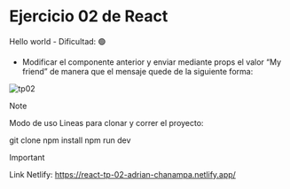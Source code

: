 # Ejercicio 02 de React

Hello world - Dificultad:  🟢
- Modificar el componente anterior y enviar mediante props el valor “My friend” de manera que el mensaje quede de la siguiente forma:


![tp02](https://github.com/AdrianKarma/react-Ejercicio-02/assets/20958616/6b42fc01-862a-43dd-8a49-6b2e54a2bf76)

>[!NOTE]
Modo de uso
Lineas para clonar y correr el proyecto:

git clone 
npm install
npm run dev

 >[!IMPORTANT]
Link Netlify:
https://react-tp-02-adrian-chanampa.netlify.app/
